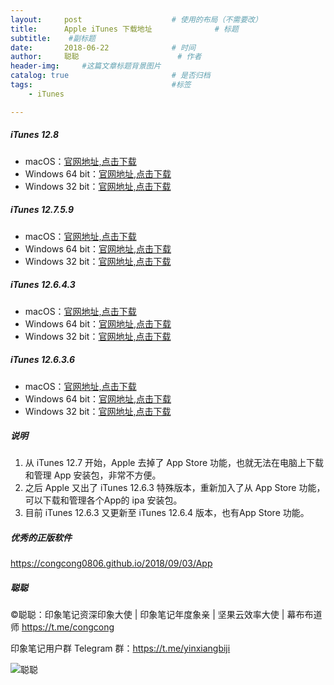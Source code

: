 ```yaml
---
layout:     post                    # 使用的布局（不需要改）
title:      Apple iTunes 下载地址              # 标题 
subtitle:    #副标题
date:       2018-06-22              # 时间
author:     聪聪                      # 作者
header-img:     #这篇文章标题背景图片
catalog: true                       # 是否归档
tags:                               #标签
    - iTunes

---
```


##### iTunes 12.8
- macOS：[官网地址,点击下载](https://secure-appldnld.apple.com/itunes12/091-81690-20180709-3C97E2AB-D6CC-4B92-B290-2F21E56F6F70/iTunes12.8.dmg)
- Windows 64 bit：[官网地址,点击下载](https://secure-appldnld.apple.com/itunes12/091-81692-20180709-A4DF288B-8929-401F-AD73-4189359D8A6B/iTunes64Setup.exe)
- Windows 32 bit：[官网地址,点击下载](https://secure-appldnld.apple.com/itunes12/091-81691-20180709-C98EBAE5-D5C5-41EC-9847-A5F71D9C4437/iTunesSetup.exe)

##### iTunes 12.7.5.9
- macOS：[官网地址,点击下载](https://secure-appldnld.apple.com/itunes12/091-81932-20180529-DAFCC9F2-5F77-11E8-B1FB-4E9A897FD268/iTunes12.7.5.dmg)
- Windows 64 bit：[官网地址,点击下载](https://secure-appldnld.apple.com/itunes12/091-81934-20180529-DAFCAAD0-5F77-11E8-99A3-4F9A897FD268/iTunes64Setup.exe)
- Windows 32 bit：[官网地址,点击下载](https://secure-appldnld.apple.com/itunes12/091-81943-20180529-DAFD73DE-5F77-11E8-AF1E-509A897FD268/iTunesSetup.exe)

##### iTunes 12.6.4.3
- macOS：[官网地址,点击下载](https://secure-appldnld.apple.com/itunes12/091-60759-201803029-1F70CB08-3131-11E8-9791-31052B2AA206/iTunes12.6.4.dmg)
- Windows 64 bit：[官网地址,点击下载](https://secure-appldnld.apple.com/itunes12/091-60765-201803029-1F70CB08-3131-11E8-9791-31052B2AA206/iTunes64Setup.exe)
- Windows 32 bit：[官网地址,点击下载](https://secure-appldnld.apple.com/itunes12/091-60766-201803029-1F70CB08-3131-11E8-9791-31052B2AA206/iTunesSetup.exe)

##### iTunes 12.6.3.6
- macOS：[官网地址,点击下载](https://secure-appldnld.apple.com/itunes12/091-33628-20170922-EF8F0FE4-9FEF-11E7-B113-91CF9A97A551/iTunes12.6.3.dmg)
- Windows 64 bit：[官网地址,点击下载](https://secure-appldnld.apple.com/itunes12/091-33626-20170922-F51D3530-A003-11E7-8324-03D19A97A551/iTunes64Setup.exe)
- Windows 32 bit：[官网地址,点击下载](https://secure-appldnld.apple.com/itunes12/091-33627-20170922-EF8CB708-9FEF-11E7-8504-92CF9A97A551/iTunesSetup.exe)

##### 说明
1. 从 iTunes 12.7 开始，Apple 去掉了 App Store 功能，也就无法在电脑上下载和管理 App 安装包，非常不方便。
2. 之后 Apple 又出了 iTunes 12.6.3 特殊版本，重新加入了从 App Store 功能，可以下载和管理各个App的 ipa 安装包。
3. 目前 iTunes 12.6.3 又更新至 iTunes 12.6.4 版本，也有App Store 功能。

##### 优秀的正版软件
<https://congcong0806.github.io/2018/09/03/App>

##### 聪聪
&copy;聪聪：印象笔记资深印象大使 | 印象笔记年度象亲 | 坚果云效率大使 | 幕布布道师 <https://t.me/congcong>

印象笔记用户群 Telegram 群：<https://t.me/yinxiangbiji>

![聪聪](https://i.v2ex.co/V7w7q6W8.png)
